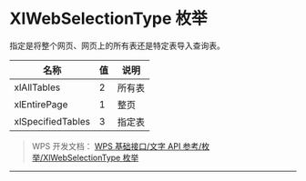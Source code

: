 # XlWebSelectionType 枚举

指定是将整个网页、网页上的所有表还是特定表导入查询表。

| 名称              | 值  | 说明   |
|-------------------|-----|--------|
| xlAllTables       | 2   | 所有表 |
| xlEntirePage      | 1   | 整页   |
| xlSpecifiedTables | 3   | 指定表 |

> WPS 开发文档： [WPS 基础接口/文字 API 参考/枚举/XlWebSelectionType 枚举](https://qn.cache.wpscdn.cn/encs/doc/office_v19/topics/WPS%20%E5%9F%BA%E7%A1%80%E6%8E%A5%E5%8F%A3/%E6%96%87%E5%AD%97%20API%20%E5%8F%82%E8%80%83/%E6%9E%9A%E4%B8%BE/XlWebSelectionType%20%E6%9E%9A%E4%B8%BE.html)

------------------------------------------------------------------------
